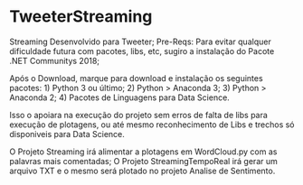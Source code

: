 # TweeterStreaming
 Streaming Desenvolvido para Tweeter;
 Pre-Reqs:
  Para evitar qualquer dificuldade futura com pacotes, libs, etc, sugiro a instalação do Pacote .NET Communitys 2018;
  
  Após o Download, marque para download e instalação os seguintes pacotes:
    1) Python 3 ou último;
    2) Python > Anaconda 3;
    3) Python > Anaconda 2;
    4) Pacotes de Linguagens para Data Science.
    
Isso o apoiara na execução do projeto sem erros de falta de libs para execução de plotagens, ou até mesmo reconhecimento de Libs e trechos só disponiveis para Data Science.

O Projeto Streaming irá alimentar a plotagens em WordCloud.py com as palavras mais comentadas;
O Projeto StreamingTempoReal irá gerar um arquivo TXT e o mesmo será plotado no projeto Analise de Sentimento.


      
